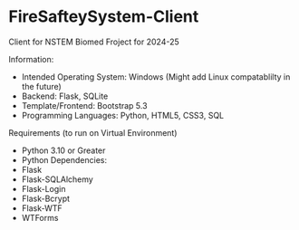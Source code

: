 # FireSafteySystem-Client
Client for NSTEM Biomed Froject for 2024-25

Information:
- Intended Operating System: Windows (Might add Linux compatablilty in the future)
- Backend: Flask, SQLite
- Template/Frontend: Bootstrap 5.3
- Programming Languages: Python, HTML5, CSS3, SQL

Requirements (to run on Virtual Environment)
- Python 3.10 or Greater
- Python Dependencies:
-   Flask
-   Flask-SQLAlchemy
-   Flask-Login
-   Flask-Bcrypt
-   Flask-WTF
-   WTForms
